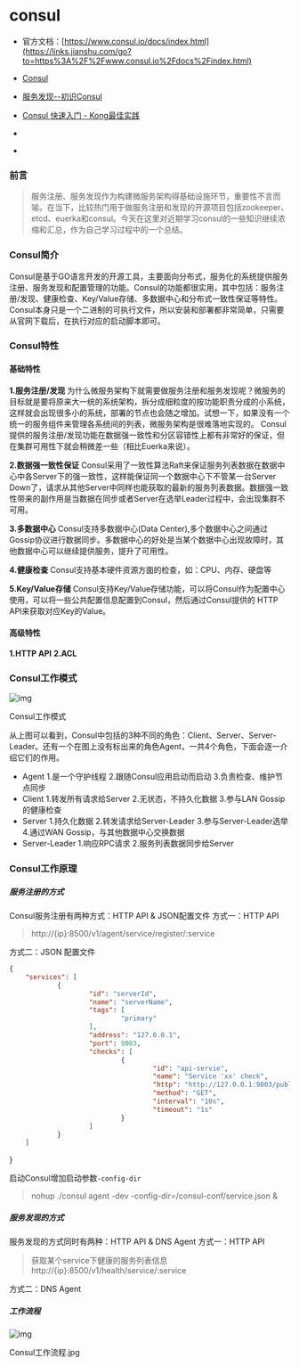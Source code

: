# consul

* 官方文档：[https://www.consul.io/docs/index.html](https://links.jianshu.com/go?to=https%3A%2F%2Fwww.consul.io%2Fdocs%2Findex.html)

* [Consul](https://www.jianshu.com/p/ce7c7b9dcf14)
* [服务发现--初识Consul](https://www.jianshu.com/p/32dc52f28a14)
* [Consul 快速入门 - Kong最佳实践](https://www.jianshu.com/p/7d20dc58c9fc)
* []()
* []()

### 前言

> 服务注册、服务发现作为构建微服务架构得基础设施环节，重要性不言而喻。在当下，比较热门用于做服务注册和发现的开源项目包括zookeeper、etcd、euerka和consul。今天在这里对近期学习consul的一些知识继续浓缩和汇总，作为自己学习过程中的一个总结。

### Consul简介

Consul是基于GO语言开发的开源工具，主要面向分布式，服务化的系统提供服务注册、服务发现和配置管理的功能。Consul的功能都很实用，其中包括：服务注册/发现、健康检查、Key/Value存储、多数据中心和分布式一致性保证等特性。Consul本身只是一个二进制的可执行文件，所以安装和部署都非常简单，只需要从官网下载后，在执行对应的启动脚本即可。

### Consul特性

#### 基础特性

**1.服务注册/发现**
 为什么微服务架构下就需要做服务注册和服务发现呢？微服务的目标就是要将原来大一统的系统架构，拆分成细粒度的按功能职责分成的小系统，这样就会出现很多小的系统，部署的节点也会随之增加。试想一下，如果没有一个统一的服务组件来管理各系统间的列表，微服务架构是很难落地实现的。
 Consul提供的服务注册/发现功能在数据强一致性和分区容错性上都有非常好的保证，但在集群可用性下就会稍微差一些（相比Euerka来说）。

**2.数据强一致性保证**
 Consul采用了一致性算法Raft来保证服务列表数据在数据中心中各Server下的强一致性，这样能保证同一个数据中心下不管某一台Server Down了，请求从其他Server中同样也能获取的最新的服务列表数据。数据强一致性带来的副作用是当数据在同步或者Server在选举Leader过程中，会出现集群不可用。

**3.多数据中心**
 Consul支持多数据中心(Data Center),多个数据中心之间通过Gossip协议进行数据同步。多数据中心的好处是当某个数据中心出现故障时，其他数据中心可以继续提供服务，提升了可用性。

**4.健康检查**
 Consul支持基本硬件资源方面的检查，如：CPU、内存、硬盘等

**5.Key/Value存储**
 Consul支持Key/Value存储功能，可以将Consul作为配置中心使用，可以将一些公共配置信息配置到Consul，然后通过Consul提供的 HTTP API来获取对应Key的Value。

#### 高级特性

**1.HTTP API**
 **2.ACL**

### Consul工作模式

![img](https:////upload-images.jianshu.io/upload_images/9073146-80d310cf9a4e85b3.png?imageMogr2/auto-orient/strip|imageView2/2/w/1200/format/webp)

Consul工作模式

从上图可以看到，Consul中包括的3种不同的角色：Client、Server、Server-Leader。还有一个在图上没有标出来的角色Agent，一共4个角色，下面会逐一介绍它们的作用。

- Agent
   1.是一个守护线程
   2.跟随Consul应用启动而启动
   3.负责检查、维护节点同步
- Client
   1.转发所有请求给Server
   2.无状态，不持久化数据
   3.参与LAN Gossip的健康检查
- Server
   1.持久化数据
   2.转发请求给Server-Leader
   3.参与Server-Leader选举
   4.通过WAN Gossip，与其他数据中心交换数据
- Server-Leader
   1.响应RPC请求
   2.服务列表数据同步给Server

### Consul工作原理

##### 服务注册的方式

Consul服务注册有两种方式：HTTP API & JSON配置文件
 方式一：HTTP API

> http://{ip}:8500/v1/agent/service/register/:service

方式二：JSON 配置文件



```json
{
    "services": [
            {
                    "id": "serverId",
                    "name": "serverName",
                    "tags": [
                            "primary"
                    ],
                    "address": "127.0.0.1",
                    "port": 9003,
                    "checks": [
                            {
                                    "id": "api-servie",
                                    "name": "Service 'xx' check",
                                    "http": "http://127.0.0.1:9003/public/health",
                                    "method": "GET",
                                    "interval": "10s",
                                    "timeout": "1s"
                            }
                    ]
            }
    ]
```

}

启动Consul增加启动参数`-config-dir`

> nohup ./consul agent -dev -config-dir=/consul-conf/service.json &

##### 服务发现的方式

服务发现的方式同时有两种：HTTP API & DNS Agent
 方式一：HTTP API

> 获取某个service下健康的服务列表信息
>  http://{ip}:8500/v1/health/service/:service

方式二：DNS Agent

##### 工作流程

![img](https:////upload-images.jianshu.io/upload_images/9073146-6e96f88cbc612da3.jpg?imageMogr2/auto-orient/strip|imageView2/2/w/526/format/webp)

Consul工作流程.jpg